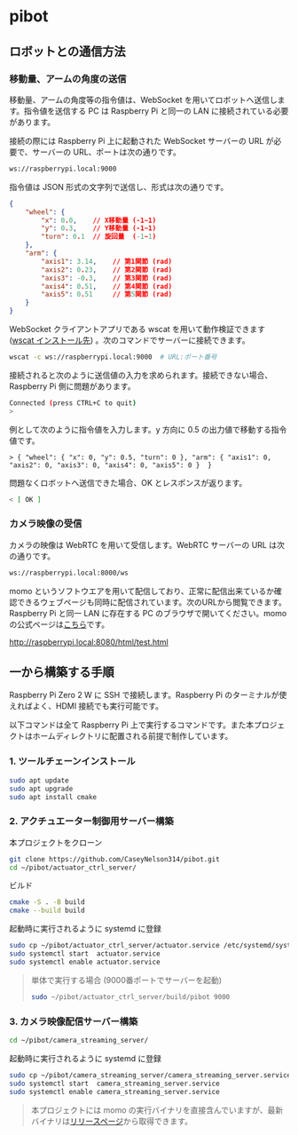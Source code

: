 # pibot

## ロボットとの通信方法

### 移動量、アームの角度の送信

移動量、アームの角度等の指令値は、WebSocket を用いてロボットへ送信します。指令値を送信する PC は Raspberry Pi と同一の LAN に接続されている必要があります。

接続の際には Raspberry Pi 上に起動された WebSocket サーバーの URL が必要で、サーバーの URL、ポートは次の通りです。

```txt
ws://raspberrypi.local:9000
```

指令値は JSON 形式の文字列で送信し、形式は次の通りです。

```json
{
    "wheel": {
        "x": 0.0,    // X移動量 (-1~1)
        "y": 0.3,    // Y移動量 (-1~1)
        "turn": 0.1  // 旋回量  (-1~1)
    },
    "arm": {
        "axis1": 3.14,    // 第1関節 (rad)
        "axis2": 0.23,    // 第2関節 (rad)
        "axis3": -0.3,    // 第3関節 (rad)
        "axis4": 0.51,    // 第4関節 (rad)
        "axis5": 0.51     // 第5関節 (rad)
    }
}
```

WebSocket クライアントアプリである wscat を用いて動作検証できます([wscat インストール先](https://github.com/websockets/wscat)) 。次のコマンドでサーバーに接続できます。

```sh
wscat -c ws://raspberrypi.local:9000  # URL:ポート番号
```

接続されると次のように送信値の入力を求められます。接続できない場合、Raspberry Pi 側に問題があります。

```sh
Connected (press CTRL+C to quit)
>
```

例として次のように指令値を入力します。y 方向に 0.5 の出力値で移動する指令値です。

```
> { "wheel": { "x": 0, "y": 0.5, "turn": 0 }, "arm": { "axis1": 0, "axis2": 0, "axis3": 0, "axis4": 0, "axis5": 0 }  }
```

問題なくロボットへ送信できた場合、OK とレスポンスが返ります。

```sh
< [ OK ]
```

### カメラ映像の受信

カメラの映像は WebRTC を用いて受信します。WebRTC サーバーの URL は次の通りです。

```txt
ws://raspberrypi.local:8000/ws
```

momo というソフトウエアを用いて配信しており、正常に配信出来ているか確認できるウェブページも同時に配信されています。次のURLから閲覧できます。Raspberry Pi と同一 LAN に存在する PC のブラウザで開いてください。momo の公式ページは[こちら](https://momo.shiguredo.jp/)です。

<http://raspberrypi.local:8080/html/test.html>

## 一から構築する手順

Raspberry Pi Zero 2 W に SSH で接続します。Raspberry Pi のターミナルが使えればよく、HDMI 接続でも実行可能です。

以下コマンドは全て Raspberry Pi 上で実行するコマンドです。また本プロジェクトはホームディレクトリに配置される前提で制作しています。

### 1. ツールチェーンインストール

```sh
sudo apt update
sudo apt upgrade
sudo apt install cmake
```

### 2. アクチュエーター制御用サーバー構築

本プロジェクトをクローン

```sh
git clone https://github.com/CaseyNelson314/pibot.git
cd ~/pibot/actuator_ctrl_server/
```

ビルド

```sh
cmake -S . -B build
cmake --build build
```

起動時に実行されるように systemd に登録

```sh
sudo cp ~/pibot/actuator_ctrl_server/actuator.service /etc/systemd/system/
sudo systemctl start  actuator.service
sudo systemctl enable actuator.service
```

> 単体で実行する場合 (9000番ポートでサーバーを起動)
> 
> ```sh
> sudo ~/pibot/actuator_ctrl_server/build/pibot 9000
> ```

### 3. カメラ映像配信サーバー構築

```sh
cd ~/pibot/camera_streaming_server/
```

起動時に実行されるように systemd に登録

```sh
sudo cp ~/pibot/camera_streaming_server/camera_streaming_server.service /etc/systemd/system/
sudo systemctl start  camera_streaming_server.service
sudo systemctl enable camera_streaming_server.service
```

> 本プロジェクトには momo の実行バイナリを直接含んでいますが、最新バイナリは[リリースページ](https://github.com/shiguredo/momo/releases)から取得できます。
